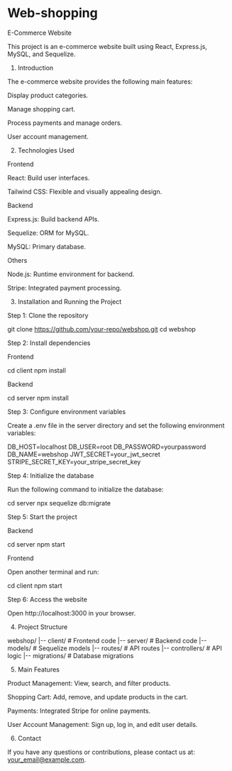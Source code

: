 # Web-shopping
E-Commerce Website

This project is an e-commerce website built using React, Express.js, MySQL, and Sequelize.

1. Introduction

The e-commerce website provides the following main features:

Display product categories.

Manage shopping cart.

Process payments and manage orders.

User account management.

2. Technologies Used

Frontend

React: Build user interfaces.

Tailwind CSS: Flexible and visually appealing design.

Backend

Express.js: Build backend APIs.

Sequelize: ORM for MySQL.

MySQL: Primary database.

Others

Node.js: Runtime environment for backend.

Stripe: Integrated payment processing.

3. Installation and Running the Project

Step 1: Clone the repository

git clone https://github.com/your-repo/webshop.git
cd webshop

Step 2: Install dependencies

Frontend

cd client
npm install

Backend

cd server
npm install

Step 3: Configure environment variables

Create a .env file in the server directory and set the following environment variables:

DB_HOST=localhost
DB_USER=root
DB_PASSWORD=yourpassword
DB_NAME=webshop
JWT_SECRET=your_jwt_secret
STRIPE_SECRET_KEY=your_stripe_secret_key

Step 4: Initialize the database

Run the following command to initialize the database:

cd server
npx sequelize db:migrate

Step 5: Start the project

Backend

cd server
npm start

Frontend

Open another terminal and run:

cd client
npm start

Step 6: Access the website

Open http://localhost:3000 in your browser.

4. Project Structure

webshop/
|-- client/          # Frontend code
|-- server/          # Backend code
    |-- models/      # Sequelize models
    |-- routes/      # API routes
    |-- controllers/ # API logic
    |-- migrations/  # Database migrations

5. Main Features

Product Management: View, search, and filter products.

Shopping Cart: Add, remove, and update products in the cart.

Payments: Integrated Stripe for online payments.

User Account Management: Sign up, log in, and edit user details.

6. Contact

If you have any questions or contributions, please contact us at: your_email@example.com.

